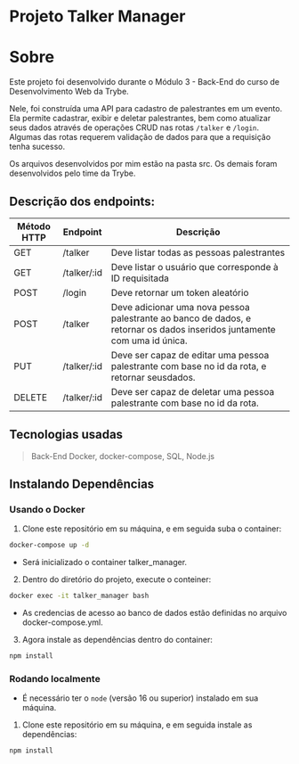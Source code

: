 # Projeto Talker Manager

# Sobre
Este projeto foi desenvolvido durante o Módulo 3 - Back-End do curso de Desenvolvimento Web da Trybe.

Nele, foi construída uma API para cadastro de palestrantes em um evento. Ela permite cadastrar, exibir e deletar palestrantes, bem como atualizar seus dados através de operações CRUD nas rotas ```/talker``` e ```/login```. Algumas das rotas requerem validação de dados para que a requisição tenha sucesso.

Os arquivos desenvolvidos por mim estão na pasta src. Os demais foram desenvolvidos pelo time da Trybe.

## Descrição dos endpoints:
<table>
  <thead>
    <tr>
      <th>Método HTTP</th>
      <th>Endpoint</th>
      <th>Descrição</th>
    </tr>
  </thead>
  <tbody>
    <tr>
      <td>GET</td>
      <td>/talker</td>
      <td>Deve listar todas as pessoas palestrantes</td>
    </tr>
    <tr>
      <td>GET</td>
      <td>/talker/:id</td>
      <td>Deve listar o usuário que corresponde à ID requisitada</td>
    </tr>
    <tr>
      <td>POST</td>
      <td>/login</td>
      <td>Deve retornar um token aleatório</td>
    </tr>
    <tr>
      <td>POST</td>
      <td>/talker</td>
      <td>Deve adicionar uma nova pessoa palestrante ao banco de dados, e retornar os dados inseridos juntamente com uma id única.</td>
    </tr>
    <tr>
      <td>PUT</td>
      <td>/talker/:id</td>
      <td>Deve ser capaz de editar uma pessoa palestrante com base no id da rota, e retornar seusdados.</td>
    </tr>
    <tr>
      <td>DELETE</td>
      <td>/talker/:id</td>
      <td>Deve ser capaz de deletar uma pessoa palestrante com base no id da rota.</td>
    </tr>
  </tbody>
</table>

## Tecnologias usadas

> Back-End
Docker, docker-compose, SQL, Node.js

## Instalando Dependências

### Usando o Docker

1. Clone este repositório em su máquina, e em seguida suba o container:
```bash
docker-compose up -d
``` 
- Será inicializado o container talker_manager.

2. Dentro do diretório do projeto, execute o conteiner:
```bash
docker exec -it talker_manager bash
``` 
- As credencias de acesso ao banco de dados estão definidas no arquivo docker-compose.yml.

3. Agora instale as dependências dentro do container:
```bash
npm install
``` 
### Rodando localmente

 - É necessário ter o ```node``` (versão 16 ou superior) instalado em sua máquina.
 
 1. Clone este repositório em su máquina, e em seguida instale as dependências:
 ```bash
npm install
``` 
 
